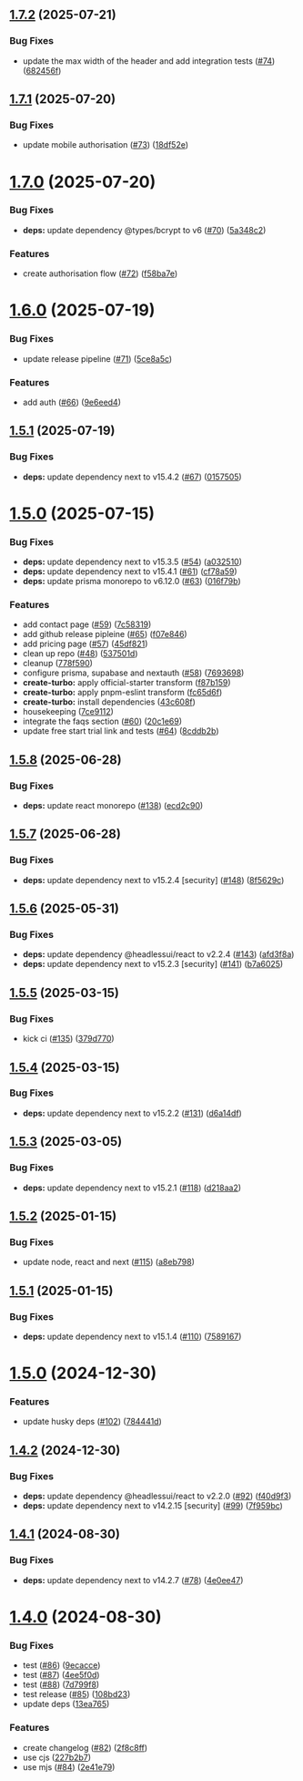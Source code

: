 ## [1.7.2](https://github.com/imevanc/payhive/compare/v1.7.1...v1.7.2) (2025-07-21)


### Bug Fixes

* update the max width of the header and add integration tests ([#74](https://github.com/imevanc/payhive/issues/74)) ([682456f](https://github.com/imevanc/payhive/commit/682456f02397bb6c345aa441a4665bfb73e9ab16))

## [1.7.1](https://github.com/imevanc/payhive/compare/v1.7.0...v1.7.1) (2025-07-20)


### Bug Fixes

* update mobile authorisation ([#73](https://github.com/imevanc/payhive/issues/73)) ([18df52e](https://github.com/imevanc/payhive/commit/18df52e0bec614167bb22679e051624596fcdde6))

# [1.7.0](https://github.com/imevanc/payhive/compare/v1.6.0...v1.7.0) (2025-07-20)


### Bug Fixes

* **deps:** update dependency @types/bcrypt to v6 ([#70](https://github.com/imevanc/payhive/issues/70)) ([5a348c2](https://github.com/imevanc/payhive/commit/5a348c2c38285ce255d56ab8aa2408396be731ee))


### Features

* create authorisation flow ([#72](https://github.com/imevanc/payhive/issues/72)) ([f58ba7e](https://github.com/imevanc/payhive/commit/f58ba7e1ecb99d8da918b8e5d06aa85f4f06f5a4))

# [1.6.0](https://github.com/imevanc/payhive/compare/v1.5.1...v1.6.0) (2025-07-19)


### Bug Fixes

* update release pipeline ([#71](https://github.com/imevanc/payhive/issues/71)) ([5ce8a5c](https://github.com/imevanc/payhive/commit/5ce8a5cabab1100d72b0172b6ba228a418ad9ac7))


### Features

* add auth ([#66](https://github.com/imevanc/payhive/issues/66)) ([9e6eed4](https://github.com/imevanc/payhive/commit/9e6eed472e41132a619ab5a409ef1143567c804d))

## [1.5.1](https://github.com/imevanc/payhive/compare/v1.5.0...v1.5.1) (2025-07-19)


### Bug Fixes

* **deps:** update dependency next to v15.4.2 ([#67](https://github.com/imevanc/payhive/issues/67)) ([0157505](https://github.com/imevanc/payhive/commit/0157505b724ecadf24e2ad0f7bbfbfe49a2c5629))

# [1.5.0](https://github.com/imevanc/payhive/compare/v1.4.3...v1.5.0) (2025-07-15)


### Bug Fixes

* **deps:** update dependency next to v15.3.5 ([#54](https://github.com/imevanc/payhive/issues/54)) ([a032510](https://github.com/imevanc/payhive/commit/a0325108bb19ab1c8df971c973ea426978dea611))
* **deps:** update dependency next to v15.4.1 ([#61](https://github.com/imevanc/payhive/issues/61)) ([cf78a59](https://github.com/imevanc/payhive/commit/cf78a594494902dbcd41bc1688fea9e8f0f3f545))
* **deps:** update prisma monorepo to v6.12.0 ([#63](https://github.com/imevanc/payhive/issues/63)) ([016f79b](https://github.com/imevanc/payhive/commit/016f79bc55e3241a96e8dfca3b69c7709f6258cb))


### Features

* add contact page ([#59](https://github.com/imevanc/payhive/issues/59)) ([7c58319](https://github.com/imevanc/payhive/commit/7c583192a58f4bf9a7511dd6841a6e8a9538a4e1))
* add github release pipleine ([#65](https://github.com/imevanc/payhive/issues/65)) ([f07e846](https://github.com/imevanc/payhive/commit/f07e846cc68c5dd0492d119a66bb8f7fb732cf12))
* add pricing page ([#57](https://github.com/imevanc/payhive/issues/57)) ([45df821](https://github.com/imevanc/payhive/commit/45df821c644a922a0064ed28256f5ab9bc2594a5))
* clean up repo ([#48](https://github.com/imevanc/payhive/issues/48)) ([537501d](https://github.com/imevanc/payhive/commit/537501df3549f3b358d1cb99ecd4e2baca1ad884))
* cleanup ([778f590](https://github.com/imevanc/payhive/commit/778f59025c77f078a853acd41b9fb07f9a927d05))
* configure prisma, supabase and nextauth ([#58](https://github.com/imevanc/payhive/issues/58)) ([7693698](https://github.com/imevanc/payhive/commit/7693698304f44782f22ca3102461c5e3d148f9ba))
* **create-turbo:** apply official-starter transform ([f87b159](https://github.com/imevanc/payhive/commit/f87b159137faa758c9e44b671f021e7854ad6fc3))
* **create-turbo:** apply pnpm-eslint transform ([fc65d6f](https://github.com/imevanc/payhive/commit/fc65d6f5ce380944eab41a9e30161fbc9f15e65e))
* **create-turbo:** install dependencies ([43c608f](https://github.com/imevanc/payhive/commit/43c608feed85e9a16530632ec5f359e59735b2cb))
* housekeeping ([7ce9112](https://github.com/imevanc/payhive/commit/7ce91121f562eb341e53e980a774dfee7fadf738))
* integrate the faqs section ([#60](https://github.com/imevanc/payhive/issues/60)) ([20c1e69](https://github.com/imevanc/payhive/commit/20c1e691a9a0027ede1cb3abd212d7c7a70dfe48))
* update free start trial link and tests ([#64](https://github.com/imevanc/payhive/issues/64)) ([8cddb2b](https://github.com/imevanc/payhive/commit/8cddb2b6df9131abcae96a8ff5ec7086ca2c4d4a))

## [1.5.8](https://github.com/imevanc/nextjs-starter/compare/v1.5.7...v1.5.8) (2025-06-28)


### Bug Fixes

* **deps:** update react monorepo ([#138](https://github.com/imevanc/nextjs-starter/issues/138)) ([ecd2c90](https://github.com/imevanc/nextjs-starter/commit/ecd2c9023d9d929d57dc6b1df9866cf8e6c2041f))

## [1.5.7](https://github.com/imevanc/nextjs-starter/compare/v1.5.6...v1.5.7) (2025-06-28)


### Bug Fixes

* **deps:** update dependency next to v15.2.4 [security] ([#148](https://github.com/imevanc/nextjs-starter/issues/148)) ([8f5629c](https://github.com/imevanc/nextjs-starter/commit/8f5629cde6a367e9998f8bcf22ed55c6148fce1c))

## [1.5.6](https://github.com/imevanc/nextjs-starter/compare/v1.5.5...v1.5.6) (2025-05-31)


### Bug Fixes

* **deps:** update dependency @headlessui/react to v2.2.4 ([#143](https://github.com/imevanc/nextjs-starter/issues/143)) ([afd3f8a](https://github.com/imevanc/nextjs-starter/commit/afd3f8a69a9fe7d8a8c54bf4e283a7dfdcb8947c))
* **deps:** update dependency next to v15.2.3 [security] ([#141](https://github.com/imevanc/nextjs-starter/issues/141)) ([b7a6025](https://github.com/imevanc/nextjs-starter/commit/b7a60259c9fe55341a1ee70c153f4f58b3800447))

## [1.5.5](https://github.com/imevanc/nextjs-starter/compare/v1.5.4...v1.5.5) (2025-03-15)


### Bug Fixes

* kick ci ([#135](https://github.com/imevanc/nextjs-starter/issues/135)) ([379d770](https://github.com/imevanc/nextjs-starter/commit/379d770da990cabf28a754173f1dc36965068388))

## [1.5.4](https://github.com/imevanc/nextjs-starter/compare/v1.5.3...v1.5.4) (2025-03-15)


### Bug Fixes

* **deps:** update dependency next to v15.2.2 ([#131](https://github.com/imevanc/nextjs-starter/issues/131)) ([d6a14df](https://github.com/imevanc/nextjs-starter/commit/d6a14df80d042e9a15ed0b03189d62d239a35964))

## [1.5.3](https://github.com/imevanc/nextjs-starter/compare/v1.5.2...v1.5.3) (2025-03-05)


### Bug Fixes

* **deps:** update dependency next to v15.2.1 ([#118](https://github.com/imevanc/nextjs-starter/issues/118)) ([d218aa2](https://github.com/imevanc/nextjs-starter/commit/d218aa2e7777e8aadd54b83aab60666b0c219b07))

## [1.5.2](https://github.com/imevanc/nextjs-starter/compare/v1.5.1...v1.5.2) (2025-01-15)


### Bug Fixes

* update node, react and next ([#115](https://github.com/imevanc/nextjs-starter/issues/115)) ([a8eb798](https://github.com/imevanc/nextjs-starter/commit/a8eb798e702e62055fa09c475600d5458d42b91b))

## [1.5.1](https://github.com/imevanc/nextjs-starter/compare/v1.5.0...v1.5.1) (2025-01-15)


### Bug Fixes

* **deps:** update dependency next to v15.1.4 ([#110](https://github.com/imevanc/nextjs-starter/issues/110)) ([7589167](https://github.com/imevanc/nextjs-starter/commit/7589167a0c3ccbf70dd21b4d1457db93ea391602))

# [1.5.0](https://github.com/imevanc/nextjs-starter/compare/v1.4.2...v1.5.0) (2024-12-30)


### Features

* update husky deps ([#102](https://github.com/imevanc/nextjs-starter/issues/102)) ([784441d](https://github.com/imevanc/nextjs-starter/commit/784441da5f50fdc0a700607541ed8ed9ced166d8))

## [1.4.2](https://github.com/imevanc/nextjs-starter/compare/v1.4.1...v1.4.2) (2024-12-30)


### Bug Fixes

* **deps:** update dependency @headlessui/react to v2.2.0 ([#92](https://github.com/imevanc/nextjs-starter/issues/92)) ([f40d9f3](https://github.com/imevanc/nextjs-starter/commit/f40d9f36c315b359b000b2a90cfa5e90d2609d50))
* **deps:** update dependency next to v14.2.15 [security] ([#99](https://github.com/imevanc/nextjs-starter/issues/99)) ([7f959bc](https://github.com/imevanc/nextjs-starter/commit/7f959bce7ef3a7093f77f8f8ba62d58517dca9a9))

## [1.4.1](https://github.com/imevanc/nextjs-starter/compare/v1.4.0...v1.4.1) (2024-08-30)


### Bug Fixes

* **deps:** update dependency next to v14.2.7 ([#78](https://github.com/imevanc/nextjs-starter/issues/78)) ([4e0ee47](https://github.com/imevanc/nextjs-starter/commit/4e0ee47f386cc5882fbdf153d413ae32bc9777d5))

# [1.4.0](https://github.com/imevanc/nextjs-starter/compare/v1.3.0...v1.4.0) (2024-08-30)


### Bug Fixes

* test ([#86](https://github.com/imevanc/nextjs-starter/issues/86)) ([9ecacce](https://github.com/imevanc/nextjs-starter/commit/9ecacce5d4945ac440903285110dd1f74b04a313))
* test ([#87](https://github.com/imevanc/nextjs-starter/issues/87)) ([4ee5f0d](https://github.com/imevanc/nextjs-starter/commit/4ee5f0d627d0ce35804c3b06ad955a2658263250))
* test ([#88](https://github.com/imevanc/nextjs-starter/issues/88)) ([7d799f8](https://github.com/imevanc/nextjs-starter/commit/7d799f8860f2eb9b2c38f341efcff91d5b19e933))
* test release ([#85](https://github.com/imevanc/nextjs-starter/issues/85)) ([108bd23](https://github.com/imevanc/nextjs-starter/commit/108bd232654ee49ef31bb055281154718bc05260))
* update deps ([13ea765](https://github.com/imevanc/nextjs-starter/commit/13ea765370eb82dba0c49aaa323c2677162a65f3))


### Features

* create changelog ([#82](https://github.com/imevanc/nextjs-starter/issues/82)) ([2f8c8ff](https://github.com/imevanc/nextjs-starter/commit/2f8c8ffbfebd54ab3bb2995b1232a58474e0a5c2))
* use cjs ([227b2b7](https://github.com/imevanc/nextjs-starter/commit/227b2b7700c1901daddabc654e7176d15f49a449))
* use mjs ([#84](https://github.com/imevanc/nextjs-starter/issues/84)) ([2e41e79](https://github.com/imevanc/nextjs-starter/commit/2e41e790438ae09d99f332b80aa480ad1fc0efb3))
